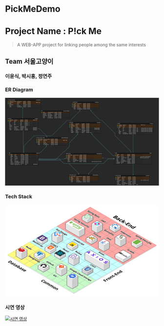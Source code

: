 # PickMeDemo

# Project Name : P!ck Me
> A WEB-APP project for linking people among the same interests

## Team 서울고양이

### 이윤식, 박시홍, 정연주


### ER Diagram
![ERDiagram](ERDiagram.png)


### Tech Stack
![TechStack](TechStack.png)

### 시연 영상
[![시연 영상](https://img.youtube.com/vi/2pCKwlUozqg/0.jpg)](https://www.youtube.com/watch?v=2pCKwlUozqg)


